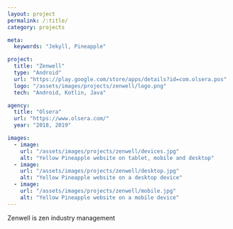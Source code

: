 ```yaml
---
layout: project
permalink: /:title/
category: projects

meta:
  keywords: "Jekyll, Pineapple"

project:
  title: "Zenwell"
  type: "Android"
  url: "https://play.google.com/store/apps/details?id=com.olsera.pos"
  logo: "/assets/images/projects/zenwell/logo.png"
  tech: "Android, Kotlin, Java"

agency:
  title: "Olsera"
  url: "https://www.olsera.com/"
  year: "2018, 2019"

images:
  - image:
    url: "/assets/images/projects/zenwell/devices.jpg"
    alt: "Yellow Pineapple website on tablet, mobile and desktop"
  - image:
    url: "/assets/images/projects/zenwell/desktop.jpg"
    alt: "Yellow Pineapple website on a desktop device"
  - image:
    url: "/assets/images/projects/zenwell/mobile.jpg"
    alt: "Yellow Pineapple website on a mobile device"
---
```

<p>Zenwell is zen industry management</p>
